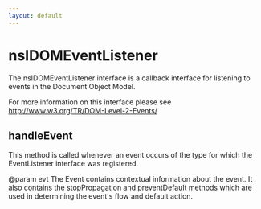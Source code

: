 ```yaml
---
layout: default
---
```


# nsIDOMEventListener #

The nsIDOMEventListener interface is a callback interface for
listening to events in the Document Object Model.

For more information on this interface please see 
http://www.w3.org/TR/DOM-Level-2-Events/


## handleEvent ##

This method is called whenever an event occurs of the type for which 
the EventListener interface was registered.

@param   evt The Event contains contextual information about the 
             event. It also contains the stopPropagation and 
             preventDefault methods which are used in determining the 
             event's flow and default action.

